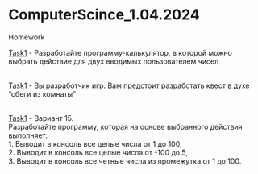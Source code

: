 # ComputerScince_1.04.2024
Homework

[Task1](https://github.com/npokhodnya/ComputerScince_1.04.2024/tree/main/Task1/src) -  Разработайте программу-калькулятор, в которой можно выбрать действие для двух вводимых пользователем чисел<br /><br />

[Task1](https://github.com/npokhodnya/ComputerScince_1.04.2024/tree/main/Task2/src) - Вы разработчик игр. Вам предстоит разработать квест в духе “сбеги из комнаты”<br /><br />

[Task1](https://github.com/npokhodnya/ComputerScince_1.04.2024/tree/main/Task3/src) - Вариант 15. <br />Разработайте программу, которая на основе выбранного действия выполняет: <br />1. Выводит в консоль все целые числа от 1 до 100, <br />2. Выводит в консоль все целые числа от -100 до 5, <br />3. Выводит в консоль все четные числа из промежутка от 1 до 100.
